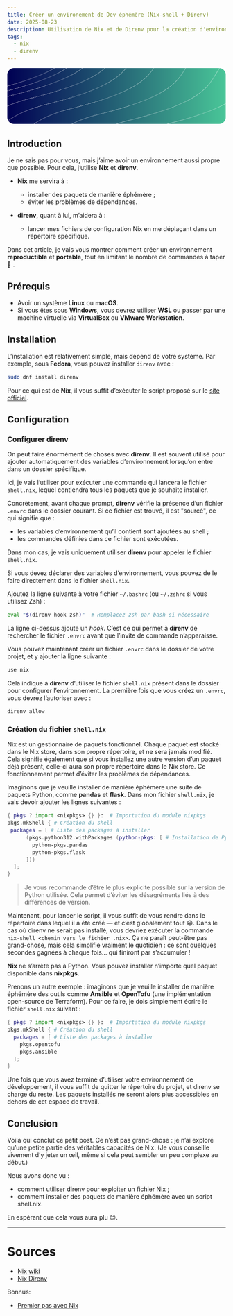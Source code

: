```yaml
---
title: Créer un environement de Dev éphémère (Nix-shell + Direnv)
date: 2025-08-23
description: Utilisation de Nix et de Direnv pour la création d'environnement de développement éphémère
tags:
  - nix
  - direnv
---
```


![Image](Billboard.svg)
## Introduction

Je ne sais pas pour vous, mais j’aime avoir un environnement aussi propre que possible. Pour cela, j’utilise **Nix** et **direnv**.

* **Nix** me servira à :

  * installer des paquets de manière éphémère ;
  * éviter les problèmes de dépendances.

* **direnv**, quant à lui, m’aidera à :

  * lancer mes fichiers de configuration Nix en me déplaçant dans un répertoire spécifique.

Dans cet article, je vais vous montrer comment créer un environnement **reproductible** et **portable**, tout en limitant le nombre de commandes à taper 🦾 .

## Prérequis

* Avoir un système **Linux** ou **macOS**.
* Si vous êtes sous **Windows**, vous devrez utiliser **WSL** ou passer par une machine virtuelle via **VirtualBox** ou **VMware Workstation**.

## Installation

L’installation est relativement simple, mais dépend de votre système.
Par exemple, sous **Fedora**, vous pouvez installer `direnv` avec :

```bash
sudo dnf install direnv
```

Pour ce qui est de **Nix**, il vous suffit d’exécuter le script proposé sur le [site officiel](https://nixos.org/download.html).

## Configuration

### Configurer direnv

On peut faire énormément de choses avec **direnv**. Il est souvent utilisé pour ajouter automatiquement des variables d’environnement lorsqu’on entre dans un dossier spécifique.

Ici, je vais l’utiliser pour exécuter une commande qui lancera le fichier `shell.nix`, lequel contiendra tous les paquets que je souhaite installer.

Concrètement, avant chaque prompt, **direnv** vérifie la présence d’un fichier `.envrc` dans le dossier courant.
Si ce fichier est trouvé, il est "sourcé", ce qui signifie que :

* les variables d’environnement qu’il contient sont ajoutées au shell ;
* les commandes définies dans ce fichier sont exécutées.

Dans mon cas, je vais uniquement utiliser **direnv** pour appeler le fichier `shell.nix`.

Si vous devez déclarer des variables d’environnement, vous pouvez de le faire directement dans le fichier `shell.nix`.

Ajoutez la ligne suivante à votre fichier `~/.bashrc` (ou `~/.zshrc` si vous utilisez Zsh) :

```bash
eval "$(direnv hook zsh)"  # Remplacez zsh par bash si nécessaire
```

La ligne ci-dessus ajoute un *hook*.
C’est ce qui permet à **direnv** de rechercher le fichier `.envrc` avant que l’invite de commande n’apparaisse.

Vous pouvez maintenant créer un fichier `.envrc` dans le dossier de votre projet, et y ajouter la ligne suivante :

```bash
use nix
```

Cela indique à **direnv** d’utiliser le fichier `shell.nix` présent dans le dossier pour configurer l’environnement.
La première fois que vous créez un `.envrc`, vous devrez l’autoriser avec :

```bash
direnv allow
```

### Création du fichier `shell.nix`

Nix est un gestionnaire de paquets fonctionnel. Chaque paquet est stocké dans le Nix store, dans son propre répertoire, et ne sera jamais modifié.
Cela signifie également que si vous installez une autre version d’un paquet déjà présent, celle-ci aura son propre répertoire dans le Nix store.
Ce fonctionnement permet d’éviter les problèmes de dépendances.

Imaginons que je veuille installer de manière éphémère une suite de paquets Python, comme **pandas** et **flask**.
Dans mon fichier `shell.nix`, je vais devoir ajouter les lignes suivantes :

```nix
{ pkgs ? import <nixpkgs> {} }:  # Importation du module nixpkgs
pkgs.mkShell { # Création du shell
 packages = [ # Liste des packages à installer
      (pkgs.python312.withPackages (python-pkgs: [ # Installation de Python avec ses packages
        python-pkgs.pandas
        python-pkgs.flask
      ]))
  ];
}
```

> Je vous recommande d’être le plus explicite possible sur la version de Python utilisée.
> Cela permet d’éviter les désagréments liés à des différences de version.

Maintenant, pour lancer le script, il vous suffit de vous rendre dans le répertoire dans lequel il a été créé — et c’est globalement tout 😁.
Dans le cas où direnv ne serait pas installé, vous devriez exécuter la commande `nix-shell <chemin vers le fichier .nix>`.
Ça ne paraît peut-être pas grand-chose, mais cela simplifie vraiment le quotidien : ce sont quelques secondes gagnées à chaque fois... qui finiront par s’accumuler !


**Nix** ne s’arrête pas à Python. Vous pouvez installer n’importe quel paquet disponible dans **nixpkgs**.

Prenons un autre exemple : imaginons que je veuille installer de manière éphémère des outils comme **Ansible** et **OpenTofu** (une implémentation open-source de Terraform).
Pour ce faire, je dois simplement écrire le fichier `shell.nix` suivant :

```nix
{ pkgs ? import <nixpkgs> {} }:  # Importation du module nixpkgs
pkgs.mkShell { # Création du shell
  packages = [ # Liste des packages à installer
    pkgs.opentofu
    pkgs.ansible
  ];
}
```

Une fois que vous avez terminé d’utiliser votre environnement de développement, il vous suffit de quitter le répertoire du projet, et direnv se charge du reste.
Les paquets installés ne seront alors plus accessibles en dehors de cet espace de travail.


## Conclusion
Voilà qui conclut ce petit post. Ce n’est pas grand-chose : je n’ai exploré qu’une petite partie des véritables capacités de Nix.
(Je vous conseille vivement d’y jeter un œil, même si cela peut sembler un peu complexe au début.)

Nous avons donc vu :
- comment utiliser direnv pour exploiter un fichier Nix ;
- comment installer des paquets de manière éphémère avec un script shell.nix.

En espérant que cela vous aura plu 😊.

---

# Sources

- [Nix wiki](https://nixos.wiki/wiki/Main_Page)
- [Nix Direnv](https://github.com/nix-community/nix-direnv)

Bonnus:
- [Premier pas avec Nix](https://lafor.ge/nix-1/#la-philosophie-derriere-nix)



